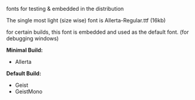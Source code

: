 fonts for testing & embedded in the distribution

The single most light (size wise) font is Allerta-Regular.ttf (16kb)

for certain builds, this font is embedded and used as the default font. (for debugging windows)

**Minimal Build:**

- Allerta

**Default Build:**

- Geist
- GeistMono
